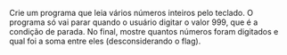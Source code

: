 Crie um programa que leia vários números inteiros pelo teclado. O programa só
vai parar quando o usuário digitar o valor 999, que é a condição de parada.
No final, mostre quantos números foram digitados e qual foi a soma entre eles
(desconsiderando o flag).
